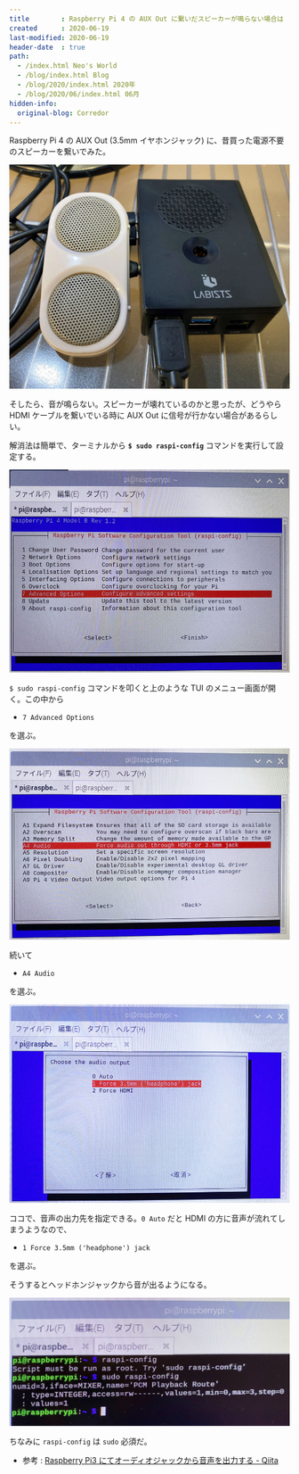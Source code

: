 ```yaml
---
title        : Raspberry Pi 4 の AUX Out に繋いだスピーカーが鳴らない場合は
created      : 2020-06-19
last-modified: 2020-06-19
header-date  : true
path:
  - /index.html Neo's World
  - /blog/index.html Blog
  - /blog/2020/index.html 2020年
  - /blog/2020/06/index.html 06月
hidden-info:
  original-blog: Corredor
---
```


Raspberry Pi 4 の AUX Out (3.5mm イヤホンジャック) に、昔買った電源不要のスピーカーを繋いでみた。

![スピーカーを繋いでみた様子](19-01-01.jpg)

そしたら、音が鳴らない。スピーカーが壊れているのかと思ったが、どうやら HDMI ケーブルを繋いでいる時に AUX Out に信号が行かない場合があるらしい。

解消法は簡単で、ターミナルから **`$ sudo raspi-config`** コマンドを実行して設定する。

![raspi-config](19-01-02.jpg)

`$ sudo raspi-config` コマンドを叩くと上のような TUI のメニュー画面が開く。この中から

- `7 Advanced Options`

を選ぶ。

![Audio](19-01-03.jpg)

続いて

- `A4 Audio`

を選ぶ。

![出力先を設定する](19-01-04.jpg)

ココで、音声の出力先を指定できる。`0 Auto` だと HDMI の方に音声が流れてしまうようなので、

- `1 Force 3.5mm ('headphone') jack`

を選ぶ。

そうするとヘッドホンジャックから音が出るようになる。

![できた](19-01-05.jpg)

ちなみに `raspi-config` は `sudo` 必須だ。

- 参考 : [Raspberry Pi3 にてオーディオジャックから音声を出力する - Qiita](https://qiita.com/Higemal/items/950712475e18a4ae1997)
